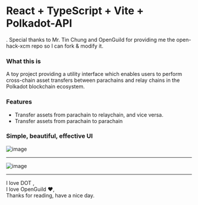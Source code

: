 # React + TypeScript + Vite + Polkadot-API
. Special thanks to Mr. Tin Chung and OpenGuild for providing me the open-hack-xcm repo so I can fork & modify it.

### What this is
A toy project providing a utility interface which enables users to perform cross-chain asset transfers between parachains and relay chains in the Polkadot blockchain ecosystem.

### Features
- Transfer assets from parachain to relaychain, and vice versa.
- Transfer assets from parachain to parachain

### Simple, beautiful, effective UI
![image](https://github.com/user-attachments/assets/ae1dcefc-6903-4bfe-8dc4-41cb13062f22)

---

![image](https://github.com/user-attachments/assets/8451596f-112f-401e-8b6c-bdcd3a0045cf)

---

I love DOT ,  
I love OpenGuild ❤️,  
Thanks for reading, have a nice day.
